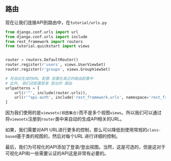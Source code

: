 ## 路由

现在让我们连接API到路由中，在```tutorial/urls.py```
```python
from django.conf.urls import url
from django.conf.urls import include
from rest_framework import routers
from tutorial.quickstart import views


router = routers.DefaultRouter()
router.register(r'users', views.UserViewSet)
router.register(r'groups', views.GroupViewSet)

# 将自动生成的URL 配置 放置在真正的路由配置中
# 此外, 我们还配置登录 登出的 路由
urlpatterns = [
    url(r'^', include(router.urls)),
    url(r'^api-auth', include('rest_framework.urls', namespace='rest_framework'))
]
```

因为我们使用的是```viewsets(视图集合)```而不是多个视图```views```。所以我们可以通过将```viewsets```注册到```router```类中来自动的生成API相关的URL。

如果，我们需要对API URL进行更多的控制，那么可以降低到使用常规的```class-based```基于类的视图的，然后对每个URL 进行详细的控制。

最后，我们为可视化的API添加了登录/登出视图。当然，这是可选的，但是这对于可视化API和一些需要认证的API这是非常有必要的。